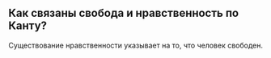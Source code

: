 ## Как связаны свобода и нравственность по Канту?
Существование нравственности указывает на то, что человек свободен.

